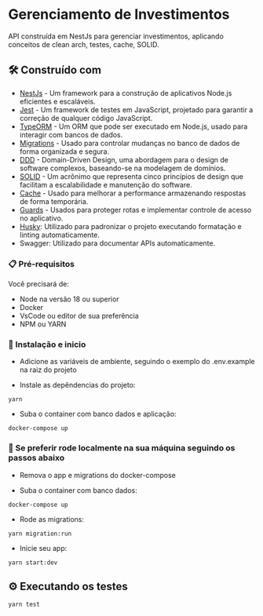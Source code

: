 # Gerenciamento de Investimentos
API construída em NestJs para gerenciar investimentos, aplicando conceitos de clean arch, testes, cache, SOLID.

## 🛠️ Construído com

* [NestJs](https://nestjs.com/) - Um framework para a construção de aplicativos Node.js eficientes e escaláveis.
* [Jest](https://jestjs.io/) - Um framework de testes em JavaScript, projetado para garantir a correção de qualquer código JavaScript.
* [TypeORM](https://typeorm.io/) - Um ORM que pode ser executado em Node.js, usado para interagir com bancos de dados.
* [Migrations](https://typeorm.io/#/migrations) - Usado para controlar mudanças no banco de dados de forma organizada e segura.
* [DDD](https://martinfowler.com/bliki/DomainDrivenDesign.html) - Domain-Driven Design, uma abordagem para o design de software complexos, baseando-se na modelagem de domínios.
* [SOLID](https://en.wikipedia.org/wiki/SOLID) - Um acrônimo que representa cinco princípios de design que facilitam a escalabilidade e manutenção do software.
* [Cache](https://docs.nestjs.com/techniques/caching) - Usado para melhorar a performance armazenando respostas de forma temporária.
* [Guards](https://docs.nestjs.com/guards) - Usados para proteger rotas e implementar controle de acesso no aplicativo.
* [Husky](https://img.shields.io/badge/-Husky-%2334292F?logo=husky&style=flat-square): Utilizado para padronizar o projeto executando formatação e linting automaticamente.
* Swagger: Utilizado para documentar APIs automaticamente.

### 📋 Pré-requisitos

Você precisará de:

- Node na versão 18 ou superior
- Docker
- VsCode ou editor de sua preferência
- NPM ou YARN

### 🔧 Instalação e inicio

- Adicione as variáveis de ambiente, seguindo o exemplo do .env.example na raiz do projeto

- Instale as depêndencias do projeto:

```
yarn
```

- Suba o container com banco dados e aplicação:

```
docker-compose up
```

### 🔧 Se preferir rode localmente na sua máquina seguindo os passos abaixo

- Remova o app e migrations do docker-compose

- Suba o container com banco dados:

```
docker-compose up
```

- Rode as migrations:

```
yarn migration:run
```

- Inicie seu app:

```
yarn start:dev
```

## ⚙️ Executando os testes

```
yarn test
```

